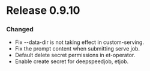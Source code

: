 # Release 0.9.10

### Changed

- Fix --data-dir is not taking effect in custom-serving.
- Fix the prompt content when submitting serve job.
- Default delete secret permissions in et-operator.
- Enable create secret for deepspeedjob, etjob.